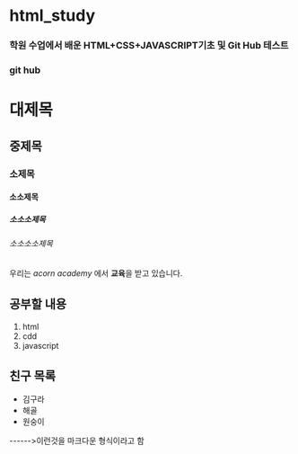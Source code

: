 # html_study
### 학원 수업에서 배운 HTML+CSS+JAVASCRIPT기초 및 Git Hub 테스트

### git hub 

# 대제목
## 중제목
### 소제목
#### 소소제목
##### 소소소제목
###### 소소소소제목

우리는 *acorn academy* 에서 **교육**을 받고 있습니다.

## 공부할 내용
1. html
2. cdd
3. javascript

## 친구 목록
* 김구라
* 해골
* 원숭이

------>이런것을 마크다운 형식이라고 함 
